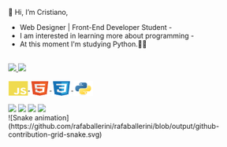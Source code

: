 👋     Hi, I’m Cristiano,
- Web Designer | Front-End Developer Student -
- I am interested in learning more about programming -
- At this moment I'm studying Python.👨‍💻
 <div>
  <br> 
  <a href="https://github.com/cristianosch">
  <img height="180em" src="https://github-readme-stats.vercel.app/api?username=cristianosch&show_icons=true&theme=tokyonight&include_all_commits=true&count_private=true"/>
  <img height="180em" src="https://github-readme-stats.vercel.app/api/top-langs/?username=cristianosch&layout=compact&langs_count=7&theme=tokyonight"/>
</div>
 
<div style="display: inline_block"><br>
  <img align="center" alt="Rafa-Js" height="30" width="40" src="https://raw.githubusercontent.com/devicons/devicon/master/icons/javascript/javascript-plain.svg">  
  <img align="center" alt="Rafa-HTML" height="30" width="40" src="https://raw.githubusercontent.com/devicons/devicon/master/icons/html5/html5-original.svg">
  <img align="center" alt="Rafa-CSS" height="30" width="40" src="https://raw.githubusercontent.com/devicons/devicon/master/icons/css3/css3-original.svg">
  <img align="center" alt="Rafa-Python" height="30" width="40" src="https://raw.githubusercontent.com/devicons/devicon/master/icons/python/python-original.svg">
</div>
<br>
  <div>
     <a href="https://www.linkedin.com/in/cristiano-webdeveloper/" target="_blank"><img src="https://img.shields.io/badge/LinkedIn-0077B5?style=for-the-badge&logo=linkedin&logoColor=white"></a>
    <a href = "mailto:cristiano85sch@gmail.com"><img src="https://img.shields.io/badge/-Gmail-%23333?style=for-the-badge&logo=gmail&logoColor=white" target="_blank"></a>
    <a href="https://www.instagram.com/cristiano_hamzah/" target="_blank"><img src="https://img.shields.io/badge/-Instagram-%23E4405F?style=for-the-badge&logo=instagram&logoColor=white" target="_blank"></a>
    <a href="http://cristianoweb.pt/" target="_blank"><img src="http://ForTheBadge.com/images/badges/built-with-love.svg" height="27.99"></a><br>
     ![Snake animation](https://github.com/rafaballerini/rafaballerini/blob/output/github-contribution-grid-snake.svg)
    
  </div>  
  <br>
